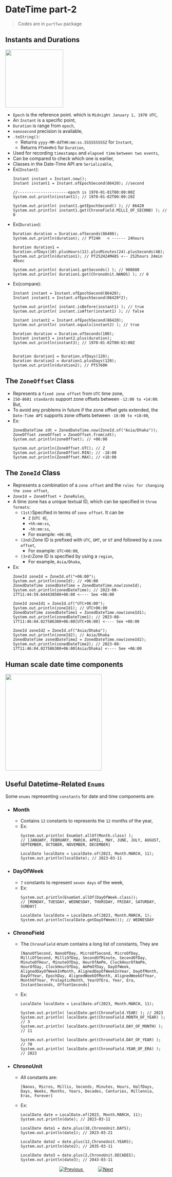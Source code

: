 
# DateTime part-2

> Codes are in `partTwo` package


## Instants and Durations
<img src="../files/duration_and_instant.jpg" height="180px">

- `Epoch` is the reference point. which is `Midnight January 1, 1970 UTC`,
- An `Instant` is a specific point,
- `Duration` is range from `epoch`,
- `nanosecond` precision is available,
- `.toString()`:
  - Returns `yyyy-MM-ddTHH:mm:ss.SSSSSSSSSZ` for `Instant`,
  - Returns `PTnHnMnS` for `Duration`,
- Used for recording `timestamps` and `elapsed time` `between two events`,
- Can be compared to check which one is earlier,
- Classes in the Date-Time API are `Serializable`,
- Ex(`Instant`):
  ```
  Instant instant = Instant.now();
  Instant instant1 = Instant.ofEpochSecond(86420); //second
  
  //----------------------epoch is 1970-01-01T00:00:00Z
  System.out.println(instant1); // 1970-01-02T00:00:20Z
  
  System.out.println( instant1.getEpochSecond() ); // 86420
  System.out.println( instant1.get(ChronoField.MILLI_OF_SECOND) ); // 0
  ```
- Ex(`Duration`):
  ```
  Duration duration = Duration.ofSeconds(86400);
  System.out.println(duration); // PT24H   < ------ 24hours
  
  Duration duration1 = Duration.ofDays(10).plusHours(12).plusMinutes(24).plusSeconds(48);
  System.out.println(duration1); // PT252H24M48S <-- 252hours 24min 48sec
  
  System.out.println( duration1.getSeconds() ); // 908688
  System.out.println( duration1.get(ChronoUnit.NANOS) ); // 0
  ```
- Ex(compare):
  ```
  Instant instant = Instant.ofEpochSecond(86420);
  Instant instant1 = Instant.ofEpochSecond(86420*2);
  
  System.out.println( instant.isBefore(instant1) ); // true
  System.out.println( instant.isAfter(instant1) ); // false
  
  Instant instant2 = Instant.ofEpochSecond(86420);
  System.out.println( instant.equals(instant2) ); // true
  
  Duration duration = Duration.ofSeconds(100);
  Instant instant3 = instant2.plus(duration);
  System.out.println(instant3); // 1970-01-02T00:02:00Z
  
  
  Duration duration1 = Duration.ofDays(120);
  Duration duration2 = duration1.plusDays(120);
  System.out.println(duration2); // PT5760H
  ```

## The `ZoneOffset` Class
- Represents a `fixed zone offset` from `UTC` time zone,
- `ISO-8601 standards` support zone offsets between `-12:00 to +14:00`. But, 
- To avoid any problems in future if the zone offset gets extended, the `Date-Time API` supports zone offsets between `-18:00 to +18:00`,
- Ex:
  ```
  ZonedDateTime zdt = ZonedDateTime.now(ZoneId.of("Asia/Dhaka"));
  ZoneOffset zoneOffset = ZoneOffset.from(zdt);
  System.out.println(zoneOffset); // +06:00
  
  System.out.println(ZoneOffset.UTC); // Z
  System.out.println(ZoneOffset.MIN); // -18:00
  System.out.println(ZoneOffset.MAX); // +18:00
  ```

## The `ZoneId` Class
- Represents a combination of a `zone offset` and the `rules for changing the zone offset`,
- `ZoneId = ZoneOffset + ZoneRules`,
- A time zone has a unique textual ID, which can be specified in `three formats`:
  - `(1st)`Specified in terms of `zone offset`. It can be 
    - `Z` (`UTC 0`),
    - `+hh:mm:ss`,
    - `-hh:mm:ss`,
    - For example: `+06:00`,
  - `(2nd)`Zone ID is prefixed with `UTC`, `GMT`, or `UT` and followed by a `zone offset`,
    - For example: `UTC+06:00`,
  - `(3rd)`Zone ID is specified by using a `region`, 
    - For example, `Asia/Dhaka`,
- Ex:
  ```
  ZoneId zoneId = ZoneId.of("+06:00");
  System.out.println(zoneId); // +06:00
  ZonedDateTime zonedDateTime = ZonedDateTime.now(zoneId);
  System.out.println(zonedDateTime); // 2023-08-17T11:44:59.644430500+06:00 <---- See +06:00
  
  ZoneId zoneId1 = ZoneId.of("UTC+06:00");
  System.out.println(zoneId1); // UTC+06:00
  ZonedDateTime zonedDateTime1 = ZonedDateTime.now(zoneId1);
  System.out.println(zonedDateTime1); // 2023-08-17T11:46:04.027586300+06:00[UTC+06:00] <---- See +06:00
  
  ZoneId zoneId2 = ZoneId.of("Asia/Dhaka");
  System.out.println(zoneId2); // Asia/Dhaka
  ZonedDateTime zonedDateTime2 = ZonedDateTime.now(zoneId2);
  System.out.println(zonedDateTime2); // 2023-08-17T11:46:04.027586300+06:00[Asia/Dhaka] <---- See +06:00
  ```

## Human scale date time components
<img src="../files/human_scale_date_time.jpg" height="300px">


## Useful Datetime-Related `Enums`
Some `enums` representing `constants` for date and time components are:
- ### Month
  - Contains `12` constants to represents the `12` months of the year,
  - Ex:
    ```
    System.out.println( EnumSet.allOf(Month.class) );
    // [JANUARY, FEBRUARY, MARCH, APRIL, MAY, JUNE, JULY, AUGUST, SEPTEMBER, OCTOBER, NOVEMBER, DECEMBER]

    LocalDate localDate = LocalDate.of(2023, Month.MARCH, 11);
    System.out.println(localDate); // 2023-03-11
    ```
- ### DayOfWeek
  - `7` constants to represent `seven days` of the week,
  - Ex:
    ```
    System.out.println(EnumSet.allOf(DayOfWeek.class));
    // [MONDAY, TUESDAY, WEDNESDAY, THURSDAY, FRIDAY, SATURDAY, SUNDAY]

    LocalDate localDate = LocalDate.of(2023, Month.MARCH, 1);
    System.out.println(localDate.getDayOfWeek()); // WEDNESDAY
    ```

- ### ChronoField
  - The `ChronoField` enum contains a long list of constants, They are
    ```
    [NanoOfSecond, NanoOfDay, MicroOfSecond, MicroOfDay, MilliOfSecond, MilliOfDay, SecondOfMinute, SecondOfDay, MinuteOfHour, MinuteOfDay, HourOfAmPm, ClockHourOfAmPm, HourOfDay, ClockHourOfDay, AmPmOfDay, DayOfWeek, AlignedDayOfWeekInMonth, AlignedDayOfWeekInYear, DayOfMonth, DayOfYear, EpochDay, AlignedWeekOfMonth, AlignedWeekOfYear, MonthOfYear, ProlepticMonth, YearOfEra, Year, Era, InstantSeconds, OffsetSeconds]
    ```
  - Ex:
    ```
    LocalDate localDate = LocalDate.of(2023, Month.MARCH, 11);

    System.out.println( localDate.get(ChronoField.YEAR) ); // 2023
    System.out.println( localDate.get(ChronoField.MONTH_OF_YEAR) ); // 3
    System.out.println( localDate.get(ChronoField.DAY_OF_MONTH) ); // 11

    System.out.println( localDate.get(ChronoField.DAY_OF_YEAR) ); // 70
    System.out.println( localDate.get(ChronoField.YEAR_OF_ERA) ); // 2023
    ```

- ### ChronoUnit
  - All constants are:
    ```
    [Nanos, Micros, Millis, Seconds, Minutes, Hours, HalfDays, Days, Weeks, Months, Years, Decades, Centuries, Millennia, Eras, Forever]
    ```
  - Ex:
    ```
    LocalDate date = LocalDate.of(2023, Month.MARCH, 11);
    System.out.println(date); // 2023-03-11
  
    LocalDate date1 = date.plus(10,ChronoUnit.DAYS);
    System.out.println(date1); // 2023-03-21
  
    LocalDate date2 = date.plus(12,ChronoUnit.YEARS);
    System.out.println(date2); // 2035-03-11
  
    LocalDate date3 = date.plus(2,ChronoUnit.DECADES);
    System.out.println(date3); // 2043-03-11
    ```


    
    
    
    
    



<!-- bottom_nav_bar_1243 -->
<div align="center">
<a href="https://github.com/abusaeed2433/JavaInREADME/tree/main/datetime/part1/">
    <img src="https://img.shields.io/badge/◀%20Previous-blue?style=for-the-badge" alt="Previous">
</a>
&nbsp;&nbsp;&nbsp;&nbsp;&nbsp;&nbsp;&nbsp;&nbsp;&nbsp;&nbsp;
<a href="https://github.com/abusaeed2433/JavaInREADME/tree/main/datetime/part3/">
    <img src="https://img.shields.io/badge/Next%20▶-blue?style=for-the-badge" alt="Next">
</a>
</div>
<!-- bottom_nav_bar_1243 -->
    